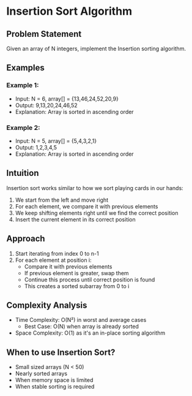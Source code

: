 # Insertion Sort Algorithm

## Problem Statement
Given an array of N integers, implement the Insertion sorting algorithm.

## Examples
### Example 1:
- Input: N = 6, array[] = {13,46,24,52,20,9}
- Output: 9,13,20,24,46,52
- Explanation: Array is sorted in ascending order

### Example 2:
- Input: N = 5, array[] = {5,4,3,2,1}
- Output: 1,2,3,4,5
- Explanation: Array is sorted in ascending order

## Intuition
Insertion sort works similar to how we sort playing cards in our hands:
1. We start from the left and move right
2. For each element, we compare it with previous elements
3. We keep shifting elements right until we find the correct position
4. Insert the current element in its correct position

## Approach
1. Start iterating from index 0 to n-1
2. For each element at position i:
   - Compare it with previous elements
   - If previous element is greater, swap them
   - Continue this process until correct position is found
   - This creates a sorted subarray from 0 to i

## Complexity Analysis
- Time Complexity: O(N²) in worst and average cases
  - Best Case: O(N) when array is already sorted
- Space Complexity: O(1) as it's an in-place sorting algorithm

## When to use Insertion Sort?
- Small sized arrays (N < 50)
- Nearly sorted arrays
- When memory space is limited
- When stable sorting is required
